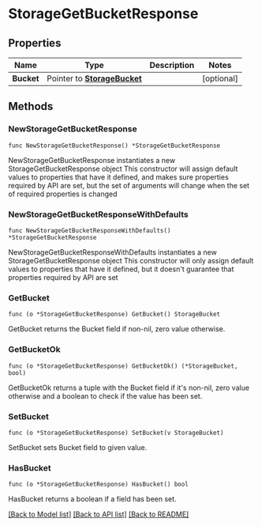 # StorageGetBucketResponse

## Properties

Name | Type | Description | Notes
------------ | ------------- | ------------- | -------------
**Bucket** | Pointer to [**StorageBucket**](storageBucket.md) |  | [optional] 

## Methods

### NewStorageGetBucketResponse

`func NewStorageGetBucketResponse() *StorageGetBucketResponse`

NewStorageGetBucketResponse instantiates a new StorageGetBucketResponse object
This constructor will assign default values to properties that have it defined,
and makes sure properties required by API are set, but the set of arguments
will change when the set of required properties is changed

### NewStorageGetBucketResponseWithDefaults

`func NewStorageGetBucketResponseWithDefaults() *StorageGetBucketResponse`

NewStorageGetBucketResponseWithDefaults instantiates a new StorageGetBucketResponse object
This constructor will only assign default values to properties that have it defined,
but it doesn't guarantee that properties required by API are set

### GetBucket

`func (o *StorageGetBucketResponse) GetBucket() StorageBucket`

GetBucket returns the Bucket field if non-nil, zero value otherwise.

### GetBucketOk

`func (o *StorageGetBucketResponse) GetBucketOk() (*StorageBucket, bool)`

GetBucketOk returns a tuple with the Bucket field if it's non-nil, zero value otherwise
and a boolean to check if the value has been set.

### SetBucket

`func (o *StorageGetBucketResponse) SetBucket(v StorageBucket)`

SetBucket sets Bucket field to given value.

### HasBucket

`func (o *StorageGetBucketResponse) HasBucket() bool`

HasBucket returns a boolean if a field has been set.


[[Back to Model list]](../README.md#documentation-for-models) [[Back to API list]](../README.md#documentation-for-api-endpoints) [[Back to README]](../README.md)


